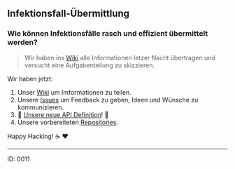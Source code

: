 ## Infektionsfall-Übermittlung
### Wie können Infektionsfälle rasch und effizient übermittelt werden?

> Wir haben ins [Wiki][wiki] alle Informationen letzer Nacht übertragen und versucht eine Aufgabenteilung zu skizzieren.


Wir haben jetzt:

1. Unser [Wiki][wiki] um Imformationen zu teilen.
2. Unsere [Issues](https://github.com/1-011-c/meta/issues) um Feedback zu geben, Ideen und Wünsche zu kommunizieren.
3. :tada:  [Unsere neue API Definition](https://1-011-c.github.io/meta/index.html)! :tada:
4. Unsere vorbereiteten [Repositories](https://github.com/1-011-c).

Happy Hacking! :coffee: :heart:

---

ID: 0011

[wiki]: https://github.com/1-011-c/meta/wiki
